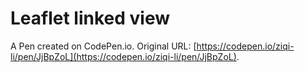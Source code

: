 # Leaflet linked view

A Pen created on CodePen.io. Original URL: [https://codepen.io/ziqi-li/pen/JjBpZoL](https://codepen.io/ziqi-li/pen/JjBpZoL).

